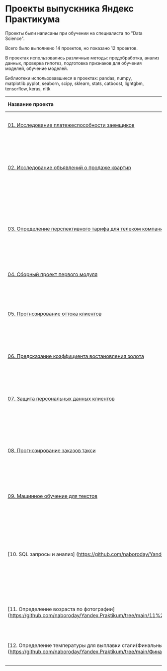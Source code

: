 # Проекты выпускника Яндекс Практикума

Проекты были написаны при обучении на специалиста по "Data Science".

Всего было выполнено 14 проектов, но показано 12 проектов.

В проектах использовались различные методы: предобработка, анализ данных, проверка гипотез, подготовка признаков для обучения моделей, обучение моделей.
 
Библиотеки использовавшиеся в проектах: pandas, numpy, matplotlib.pyplot, seaborn, scipy, sklearn, stats, catboost, lightgbm, tensorflow, keras, nltk

| Название проекта | Задача | Используемые библиотеки |
| :---------------------- | :---------------------- | :---------------------- |
| [01. Исследование платежеспособности заемщиков](https://github.com/naboroday/Yandex.Praktikum/tree/main/01%20Исследование%20платежеспособности%20заемщиков) | Выявить, какие факторы влияют на возврат кредита в срок | Pandas, Mystem |
| [02. Исследование объявлений о продаже квартир](https://github.com/naboroday/Yandex.Praktikum/tree/main/02%20Исследование%20объявлений%20о%20продаже%20квартир) | Используя данные  определить рыночную стоимость объектов недвижимости и типичные параметры квартир | Pandas, Matplotlib.pyplot |
| [03. Определение перспективного тарифа для телеком компании](https://github.com/naboroday/Yandex.Praktikum/tree/main/03%20Определение%20перспективного%20тарифа%20для%20телеком%20компании) | Проанализировать два тарифных плана компании «Мегалайн»: «Смарт» и «Ультра». Необходимо дать ответ, какой тариф более прибыльный | Pandas, Numpy, Seaborn, Matplotlib.pyplot, Scipy |
| [04. Сборный проект первого модуля](https://github.com/naboroday/Yandex.Praktikum/tree/main/04%20Сборный%20проект) | Выявить определяющие успешность игры закономерности | Pandas, Numpy, Seaborn, Matplotlib.pyplot, Scipy |
| [05. Прогнозирование оттока клиентов](https://github.com/naboroday/Yandex.Praktikum/tree/main/05%20Отток%20клиентов) | На основе исторических данных спрогнозировать, уйдёт клиент из банка в ближайшее время или нет | Pandas, Numpy, Seaborn, Matplotlib.pyplot, Sklearn |
| [06. Предсказание коэффициента востановления золота](https://github.com/naboroday/Yandex.Praktikum/tree/main/06%20Сборный%20проект-2) | Подготовить прототип модели машинного для оптимизации производства | Pandas, Numpy, Seaborn, Matplotlib.pyplot, Scipy |
| [07. Защита персональных данных клиентов](https://github.com/naboroday/Yandex.Praktikum/tree/main/07%20Защита%20персональных%20данных%20клиентов) | Разработка метода преобразования данных, чтобы по ним было сложно восстановить персональную информацию. | Pandas, Numpy, Matplotlib.pyplot, Sklearn, Seaborn |
| [08. Прогнозирование заказов такси](https://github.com/naboroday/Yandex.Praktikum/tree/main/08%20Прогнозирование%20заказов%20такси) | Чтобы привлекать больше водителей в период пиковой нагрузки, нужно спрогнозировать количество заказов такси на следующий час | Pandas, Numpy, Matplotlib.pyplot, Statsmodels, Lightgbm |
| [09. Машинное обучение для текстов](https://github.com/naboroday/Yandex.Praktikum/tree/main/09%20Машинное%20обучение%20для%20текстов) | Обучите модель классифицировать комментарии на позитивные и негативные | Pandas, Numpy, Matplotlib.pyplot, Statsmodels, Lightgbm, Re, Transformers, Nltk, Seaborn |
| [10. SQL запросы и анализ] (https://github.com/naboroday/Yandex.Praktikum/tree/main/10%20SQL-запросы) | Изучить базу данных, аписать запросы для выгрузки данных, и проанализировать спрос пассажиров на рейсы в города, где проходят крупнейшие культурные фестивали | Pandas, Numpy, Matplotlib.pyplot, Seaborn |
| [11. Определение возраста по фотографии] (https://github.com/naboroday/Yandex.Praktikum/tree/main/11%20Определение%20возраста%20покупателей) | Построить модель, которая по фотографии определит приблизительный возраст человека | Pandas, Numpy, Matplotlib.pyplot, Tensorflow, Keras |
| [12. Определение температуры для выплавки стали(Финальный проект)] (https://github.com/naboroday/Yandex.Praktikum/tree/main/Финальный%20проект) | Построить модель, которая по данным будет предсказывать температуру | Pandas, Numpy, Matplotlib.pyplot, Seaborn, Catboost, Lightgbm |
